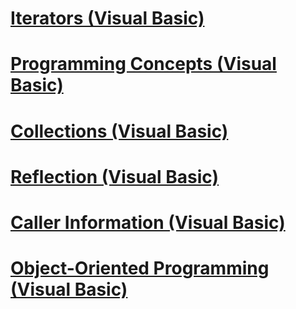 # [Iterators (Visual Basic)](iterators.md)
# [Programming Concepts (Visual Basic)](index.md)
# [Collections (Visual Basic)](collections.md)
# [Reflection (Visual Basic)](reflection.md)
# [Caller Information (Visual Basic)](caller-information.md)
# [Object-Oriented Programming (Visual Basic)](object-oriented-programming.md)

